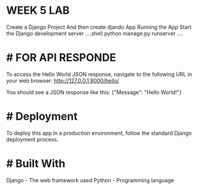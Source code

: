 # WEEK 5 LAB
Create a Django Project And then create djando App 
Running the App
Start the Django development server
....shell
python manage.py runserver
....
# # FOR API RESPONDE
To access the Hello World JSON response, navigate to the following URL in your web browser: http://127.0.0.1:8000/hello/

You should see a JSON response like this:
{"Message": "Hello World!"}
# # Deployment
To deploy this app in a production environment, follow the standard Django deployment process.

# # Built With
Django - The web framework used
Python - Programming language

